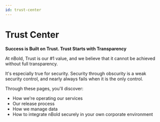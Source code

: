 ```yaml
---
id: trust-center
---
```

# Trust Center

**Success is Built on Trust. Trust Starts with Transparency**

At nBold, Trust is our #1 value, and we believe that it cannot be achieved without full transparency.

It's especially true for security. Security through obscurity is a weak security control, and nearly always fails when it is the only control.  

Through these pages, you'll discover:
- How we're operating our services
- Our release process
- How we manage data
- How to integrate nBold securely in your own corporate environment
